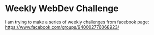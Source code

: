 # Weekly WebDev Challenge
I am trying to make a series of weekly challenges from facebook page: https://www.facebook.com/groups/940002776068923/
